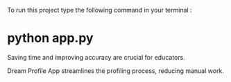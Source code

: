 To run this project type the following command in your terminal :

# python app.py


Saving time and improving accuracy are crucial for educators.

Dream Profile App streamlines the profiling process, reducing manual work.

